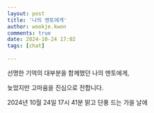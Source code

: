 ```yaml
---  
layout: post  
title: '나의 멘토에게'  
author: wookje.kwon  
comments: true  
date: 2024-10-24 17:02  
tags: [chat]  
  
---  
```


선명한 기억의 대부분을 함께했던 나의 멘토에게,  

늦었지만 고마움을 진심으로 전합니다.  

2024년 10월 24일 17시 41분 맑고 단풍 드는 가을 날에  
